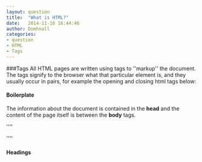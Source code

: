 ```yaml
---
layout: question
title:  "What is HTML?"
date:   2014-11-16 16:44:46
author: Domhnall
categories:
- question
- HTML
- Tags
---
```

###Tags
All HTML pages are written using tags to ''markup'' the document. The tags signify to the browser what that particular element is, and they usually occur in pairs, for example the opening and closing html tags below:

#### Boilerplate
The information about the document is contained in the **head** and the content of the page itself is between
the **body** tags. 

''''
<html>
<head>
    <title></title>
</head>
<body>

</body>
</html>
''''

#### Headings 